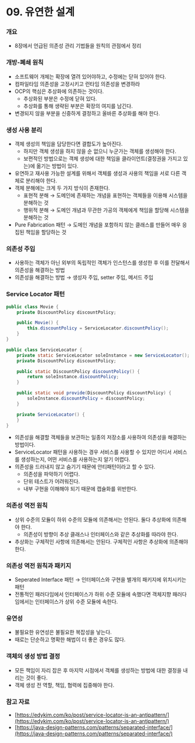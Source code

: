 # 09. 유연한 설계

### 개요

- 8장에서 언급된 의존성 관리 기법들을 원칙의 관점에서 정리

### 개방-폐쇄 원칙

- 소프트웨어 개체는 확장에 열려 있어야하고, 수정에는 닫혀 있어야 한다.
- 컴파일타임 의존성을 고정시키고 런타임 의존성을 변경하라
- OCP의 핵심은 추상화에 의존하는 것이다.
    - 추상화된 부분은 수정에 닫혀 있다.
    - 추상화를 통해 생략된 부분은 확장의 여지를 남긴다.
- 변경되지 않을 부분을 신중하게 결정하고 올바른 추상화를 해야 한다.

### 생성 사용 분리

- 객체 생성의 책임을 담당한다면 결합도가 높아진다.
    - 하지만 객체 생성을 하지 않을 순 없으니 누군가는 객체를 생성해야 한다.
    - 보편적인 방법으로는 객체 생성에 대한 책임을 클라이언트(결정권을 가지고 있는)에 옮기는 방법이 있다.
- 유연하고 재사용 가능한 설계를 위해서 객체를 생성과 사용의 책임을 서로 다른 객체로 분리해야 한다.
- 객체 분해에는 크게 두 가지 방식이 존재한다.
    - 표현적 분해 → 도메인에 존재하는 개념을 표현하는 객체들을 이용해 시스템을 분해하는 것
    - 행위적 분해 → 도메인 개념과 무관한 가공의 객체에게 책임을 할당해 시스템을 분해하는 것
- Pure Fabrication 패턴 → 도메인 개념을 포함하지 않는 클래스를 만들어 매우 응집된 책임을 할당하는 것

### 의존성 주입

- 사용하는 객체가 아닌 외부의 독립적인 객체가 인스턴스를 생성한 후 이를 전달해서 의존성을 해결하는 방법
- 의존성을 해결하는 방법 → 생성자 주입, setter 주입, 메서드 주입

### Service Locator 패턴

```java
public class Movie {
    private DiscountPolicy discountPolicy;

    public Movie() {
        this.discountPolicy = ServiceLocator.discountPolicy();
    }
}

public class ServiceLocator {
    private static ServiceLocator soleInstance = new ServiceLocator();
    private DiscountPolicy discountPolicy;

    public static DiscountPolicy discountPolicy() {
        return soleInstance.discountPolicy;
    }

    public static void provide(DiscountPolicy discountPolicy) {
        soleInstance.discountPolicy = discountPolicy;
    }

    private ServiceLocator() {
    }
}
```

- 의존성을 해결할 객체들을 보관하는 일종의 저장소를 사용하여 의존성을 해결하는 방법이다.
- ServiceLocator 패턴을 사용하는 경우 서비스를 사용할 수 있지만 어디서 서비스를 생성하는지, 어떤 서비스를 사용하는지 알기 어렵다.
- 의존성을 드러내지 않고 숨기기 때문에 안티패턴이라고 할 수 있다.
    - 의존성을 파악하기 어렵다.
    - 단위 테스트가 어려워진다.
    - 내부 구현을 이해해야 되기 때문에 캡슐화를 위반한다.

### 의존성 역전 원칙

- 상위 수준의 모듈이 하위 수준의 모듈에 의존해서는 안된다. 둘다 추상화에 의존해야 한다.
    - 의존성이 방향이 추상 클래스나 인터페이스와 같은 추상화를 따라야 한다.
- 추상화는 구체적인 사항에 의존해서는 안된다. 구체적인 사항은 추상화에 의존해야 한다.

### 의존성 역전 원칙과 패키지

- Seperated Interface 패턴 → 인터페이스와 구현을 별개의 패키지에 위치시키는 패턴
- 전통적인 패러다임에서 인터페이스가 하위 수준 모듈에 속했다면 객체지향 패러다임에서는 인터페이스가 상위 수준 모듈에 속한다.

### 유연성

- 불필요한 유연성은 불필요한 복잡성을 낳는다.
- 때로는 단순하고 명확한 해법이 더 좋은 경우도 많다.

### 객체의 생성 방법 결정

- 모든 책임이 자리 잡은 후 마지막 시점에서 객체를 생성하는 방법에 대한 결정을 내리는 것이 좋다.
- 객체 생성 전 역할, 책임, 협력에 집중해야 한다.

### 참고 자료

- [https://edykim.com/ko/post/service-locator-is-an-antipattern/](https://edykim.com/ko/post/service-locator-is-an-antipattern/)
- [https://java-design-patterns.com/patterns/separated-interface/](https://java-design-patterns.com/patterns/separated-interface/)